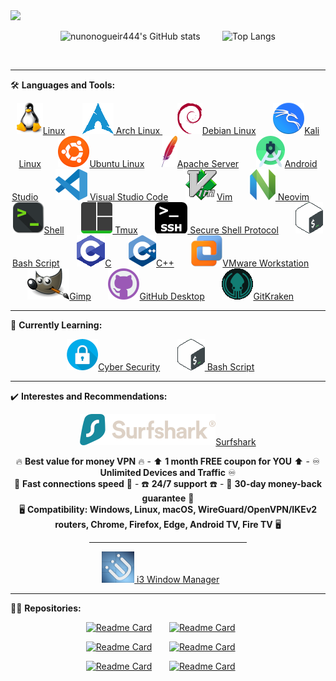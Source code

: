 <!-- ### Hi there 👋 -->

<!--
**G4NST3/G4NST3** is a ✨ _special_ ✨ repository because its `README.md` (this file) appears on your GitHub profile.

Here are some ideas to get you started:

- 🔭 I’m currently working on ...
- 🌱 I’m currently learning ...
- 👯 I’m looking to collaborate on ...
- 🤔 I’m looking for help with ...
- 💬 Ask me about ...
- 📫 How to reach me: ...
- 😄 Pronouns: ...
- ⚡ Fun fact: ...
-->
<div id="" align="left">
  
<img src="https://media1.giphy.com/media/gjrYDwbjnK8x36xZIO/giphy.gif?cid=ecf05e47jbunk2q2i9q99rfhs4po893v8cn0jr6byknuwqon&rid=giphy.gif&ct=s" height="150" />
</div>
  
<div id="" align="center">
  
![nunonogueir444's GitHub stats](https://github-readme-stats.vercel.app/api?username=nunonogueir444&theme=merko&show_icons=true&count_private=true&bg_color=00000000&border_radius=1) &nbsp; &nbsp; &nbsp; &nbsp; ![Top Langs](https://github-readme-stats.vercel.app/api/top-langs/?username=nunonogueir444&theme=merko&bg_color=00000000&border_radius=1)
<!-- https://github.com/anuraghazra/github-readme-stats -->
<img src="https://komarev.com/ghpvc/?username=G4NST3&style=for-the-badge&color=blue&label=PROFILE+VIEWS" alt=""/>
<hr/>
</div>

🛠️ **Languages and Tools:**

<div id="" align="center">
<a href="https://kernel.org/"> <img src="/images/linux.png" alt="Linux" width="" height="">Linux</a> &nbsp; &nbsp; &nbsp;
<a href="https://archlinux.org/"> <img src="/images/arch.png" alt="Arch" width="" height=""> Arch Linux </a> &nbsp; &nbsp; &nbsp;
<a href="https://www.debian.org/"> <img src="/images/debian.png" alt="Debian" width="" height="">Debian Linux</a> &nbsp; &nbsp; &nbsp;
<a href="https://www.kali.org/"> <img src="/images/kali.png" alt="Kali" width="" height="">Kali Linux</a> &nbsp; &nbsp; &nbsp;
<a href="https://ubuntu.com/"> <img src="/images/ubuntu.png" alt="Ubuntu" width="" height="">Ubuntu Linux</a> &nbsp; &nbsp; &nbsp;
<a href="https://www.apache.org/"> <img src="/images/apache.png" alt="Apache" width="" height="">Apache Server</a> &nbsp; &nbsp; &nbsp;
<a href="https://developer.android.com/studio"> <img src="/images/androidstudio.png" alt="Android Studio" width="" height="">Android Studio</a> &nbsp; &nbsp; &nbsp;
<a href="https://code.visualstudio.com/"> <img src="/images/vscode.png" alt="Visual Studio Code" width="" height=""> Visual Studio Code</a> &nbsp; &nbsp; &nbsp;
<a href="https://www.vim.org/"> <img src="/images/vim.png" alt="Vim" width="" height="">Vim</a> &nbsp; &nbsp; &nbsp;
<a href="https://neovim.io/"> <img src="/images/neovim.png" alt="Neovim" width="" height=""> Neovim</a> &nbsp; &nbsp; &nbsp;
  <a href=""> <img src="/images/shell.png" alt="Shell" width="" height="">Shell</a> &nbsp; &nbsp; &nbsp;
  <a href="https://github.com/tmux/tmux/wiki/"> <img src="/images/tmux.png" alt="Tmux" width="" height=""> Tmux</a> &nbsp; &nbsp; &nbsp;
  <a href="https://www.openssh.com/"> <img src="/images/ssh.png" alt="Secure Shell Protocol" width="" height=""> Secure Shell Protocol</a> &nbsp; &nbsp; &nbsp;
<a href="https://tiswww.case.edu/php/chet/bash/bashtop.html"> <img src="/images/bash.png" alt="Bash Script" width="" height="">Bash Script</a> &nbsp; &nbsp; &nbsp;
<a href="https://www.w3schools.com/c/"> <img src="/images/c.png" alt="c" width="" height="">C</a> &nbsp; &nbsp; &nbsp;
<a href="https://cplusplus.com/"> <img src="/images/c++.png" alt="c++" width="" height="">C++</a> &nbsp; &nbsp; &nbsp;
<a href="https://www.vmware.com/products/workstation-pro.html"><img src="/images/vmwareworkstation.png" alt="VMware Workstation" width="" height="">VMware Workstation</a> &nbsp; &nbsp; &nbsp;
<a href="https://www.gimp.org/"> <img src="/images/gimp.png" alt="Gimp" width="" height="">Gimp</a> &nbsp; &nbsp; &nbsp;
<a href="https://desktop.github.com/"> <img src="/images/githubdesktop.png" alt="GitHub Desktop" width="" height="">GitHub Desktop</a> &nbsp; &nbsp; &nbsp;
<a href="https://www.gitkraken.com/"> <img src="/images/gitkraken.png" alt="GitKraken" width="" height="">GitKraken</a> &nbsp; &nbsp; &nbsp;
<hr/>
</div>

🧠 **Currently Learning:** 

<div id="" align="center">
<a href="https://cyberireland.ie/"> <img src="/images/cybersecurity.png" alt="Cyber Security" width="" height="">Cyber Security</a> &nbsp; &nbsp; &nbsp;
<a href="https://tiswww.case.edu/php/chet/bash/bashtop.html/"> <img src="/images/bash.png" alt="Bash Script" width="" height=""> Bash Script</a> &nbsp; &nbsp; &nbsp;
<hr/>
</div>

✔️ **Interestes and Recommendations:** 

<div id="" align="center">
<a href="https://surfshark.club/friend/mC8gAGaq"> <img src="/images/surfshark.png" alt="Surfshark" width="" height="">Surfshark</a>

🔥 **Best value for money VPN** 🔥 - ⬆️ **1 month FREE coupon for YOU** ⬆️ - ♾️ **Unlimited Devices and Traffic** ♾️<br/>
🏃 **Fast connections speed** 🏃 - ☎️ **24/7 support** ☎️ - 🤑 **30-day money-back guarantee** 🤑<br/>
🖥️ **Compatibility: Windows, Linux, macOS, WireGuard/OpenVPN/IKEv2 routers, Chrome, Firefox, Edge, Android TV, Fire TV** 🖥️
<p>

<hr width="50%"/>
    
<a href="https://i3wm.org/"> <img src="/images/i3.png" alt="i3 Window Manager" width="" height=""> i3 Window Manager</a> &nbsp; &nbsp; &nbsp;
<hr/>
</div>

👷‍♂️ **Repositories:** 

<div id="" align="center">
  
[![Readme Card](https://github-readme-stats.vercel.app/api/pin/?username=nunonogueir444&repo=GNU-Linux&theme=merko&bg_color=00000000&border_radius=1)](https://github.com/nunonogueir444/GNU-Linux) &nbsp; &nbsp; &nbsp;
[![Readme Card](https://github-readme-stats.vercel.app/api/pin/?username=nunonogueir444&repo=Shell_Script&theme=merko&bg_color=00000000&border_radius=1)](https://github.com/nunonogueir444/Shell_Script) &nbsp; &nbsp; &nbsp; <p>
[![Readme Card](https://github-readme-stats.vercel.app/api/pin/?username=nunonogueir444&repo=Windows&theme=merko&bg_color=00000000&border_radius=1)](https://github.com/nunonogueir444/Windows) &nbsp; &nbsp; &nbsp;
[![Readme Card](https://github-readme-stats.vercel.app/api/pin/?username=nunonogueir444&repo=Learn_Colors_for_Toddlers&theme=merko&bg_color=00000000&border_radius=1)](https://github.com/nunonogueir444/Learn_Colors_for_Toddlers) &nbsp; &nbsp; &nbsp; <p>
[![Readme Card](https://github-readme-stats.vercel.app/api/pin/?username=nunonogueir444&repo=Star_Wars_Guess&theme=merko&bg_color=00000000&border_radius=1)](https://github.com/nunonogueir444/Star_Wars_Guess) &nbsp; &nbsp; &nbsp;
[![Readme Card](https://github-readme-stats.vercel.app/api/pin/?username=nunonogueir444&repo=Guess_Animal_-_Kids_Game&theme=merko&bg_color=00000000&border_radius=1)](https://github.com/nunonogueir444/Guess_Animal_-_Kids_Game) &nbsp; &nbsp; &nbsp;
</div>
